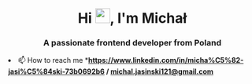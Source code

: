 <h1 align="center">Hi <img src="https://raw.githubusercontent.com/MartinHeinz/MartinHeinz/master/wave.gif" width="30px">, I'm Michał</h1>
<h3 align="center">A passionate frontend developer from Poland</h3
                                                                
- 📫 How to reach me ***https://www.linkedin.com/in/micha%C5%82-jasi%C5%84ski-73b0692b6 / michal.jasinski121@gmail.com**

